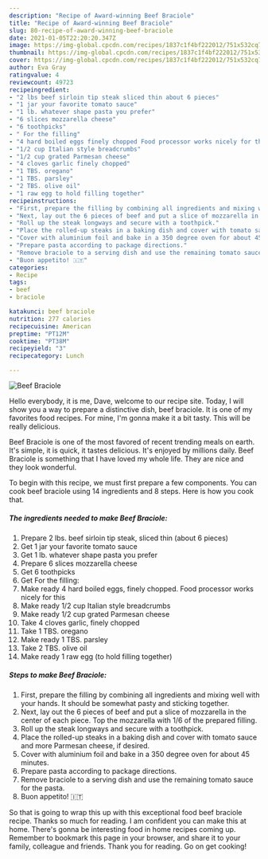 ```yaml
---
description: "Recipe of Award-winning Beef Braciole"
title: "Recipe of Award-winning Beef Braciole"
slug: 80-recipe-of-award-winning-beef-braciole
date: 2021-01-05T22:20:20.347Z
image: https://img-global.cpcdn.com/recipes/1837c1f4bf222012/751x532cq70/beef-braciole-recipe-main-photo.jpg
thumbnail: https://img-global.cpcdn.com/recipes/1837c1f4bf222012/751x532cq70/beef-braciole-recipe-main-photo.jpg
cover: https://img-global.cpcdn.com/recipes/1837c1f4bf222012/751x532cq70/beef-braciole-recipe-main-photo.jpg
author: Eva Gray
ratingvalue: 4
reviewcount: 49723
recipeingredient:
- "2 lbs beef sirloin tip steak sliced thin about 6 pieces"
- "1 jar your favorite tomato sauce"
- "1 lb. whatever shape pasta you prefer"
- "6 slices mozzarella cheese"
- "6 toothpicks"
- " For the filling"
- "4 hard boiled eggs finely chopped Food processor works nicely for this"
- "1/2 cup Italian style breadcrumbs"
- "1/2 cup grated Parmesan cheese"
- "4 cloves garlic finely chopped"
- "1 TBS. oregano"
- "1 TBS. parsley"
- "2 TBS. olive oil"
- "1 raw egg to hold filling together"
recipeinstructions:
- "First, prepare the filling by combining all ingredients and mixing well with your hands. It should be somewhat pasty and sticking together."
- "Next, lay out the 6 pieces of beef and put a slice of mozzarella in the center of each piece. Top the mozzarella with 1/6 of the prepared filling."
- "Roll up the steak longways and secure with a toothpick."
- "Place the rolled-up steaks in a baking dish and cover with tomato sauce and more Parmesan cheese, if desired."
- "Cover with aluminium foil and bake in a 350 degree oven for about 45 minutes."
- "Prepare pasta according to package directions."
- "Remove braciole to a serving dish and use the remaining tomato sauce for the pasta."
- "Buon appetito! 🇮🇹"
categories:
- Recipe
tags:
- beef
- braciole

katakunci: beef braciole 
nutrition: 277 calories
recipecuisine: American
preptime: "PT12M"
cooktime: "PT38M"
recipeyield: "3"
recipecategory: Lunch

---
```



![Beef Braciole](https://img-global.cpcdn.com/recipes/1837c1f4bf222012/751x532cq70/beef-braciole-recipe-main-photo.jpg)

Hello everybody, it is me, Dave, welcome to our recipe site. Today, I will show you a way to prepare a distinctive dish, beef braciole. It is one of my favorites food recipes. For mine, I'm gonna make it a bit tasty. This will be really delicious.



Beef Braciole is one of the most favored of recent trending meals on earth. It's simple, it is quick, it tastes delicious. It's enjoyed by millions daily. Beef Braciole is something that I have loved my whole life. They are nice and they look wonderful.


To begin with this recipe, we must first prepare a few components. You can cook beef braciole using 14 ingredients and 8 steps. Here is how you cook that.

<!--inarticleads1-->

##### The ingredients needed to make Beef Braciole:

1. Prepare 2 lbs. beef sirloin tip steak, sliced thin (about 6 pieces)
1. Get 1 jar your favorite tomato sauce
1. Get 1 lb. whatever shape pasta you prefer
1. Prepare 6 slices mozzarella cheese
1. Get 6 toothpicks
1. Get  For the filling:
1. Make ready 4 hard boiled eggs, finely chopped. Food processor works nicely for this
1. Make ready 1/2 cup Italian style breadcrumbs
1. Make ready 1/2 cup grated Parmesan cheese
1. Take 4 cloves garlic, finely chopped
1. Take 1 TBS. oregano
1. Make ready 1 TBS. parsley
1. Take 2 TBS. olive oil
1. Make ready 1 raw egg (to hold filling together)




<!--inarticleads2-->

##### Steps to make Beef Braciole:

1. First, prepare the filling by combining all ingredients and mixing well with your hands. It should be somewhat pasty and sticking together.
1. Next, lay out the 6 pieces of beef and put a slice of mozzarella in the center of each piece. Top the mozzarella with 1/6 of the prepared filling.
1. Roll up the steak longways and secure with a toothpick.
1. Place the rolled-up steaks in a baking dish and cover with tomato sauce and more Parmesan cheese, if desired.
1. Cover with aluminium foil and bake in a 350 degree oven for about 45 minutes.
1. Prepare pasta according to package directions.
1. Remove braciole to a serving dish and use the remaining tomato sauce for the pasta.
1. Buon appetito! 🇮🇹




So that is going to wrap this up with this exceptional food beef braciole recipe. Thanks so much for reading. I am confident you can make this at home. There's gonna be interesting food in home recipes coming up. Remember to bookmark this page in your browser, and share it to your family, colleague and friends. Thank you for reading. Go on get cooking!
